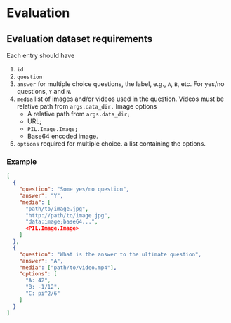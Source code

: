 # Evaluation
## Evaluation dataset requirements
Each entry should have
1. `id`
2. `question`
3. `answer` for multiple choice questions, the label, e.g., `A`, `B`, etc. For yes/no questions, `Y` and `N`.
4. `media` list of images and/or videos used in the question. Videos must be relative path from `args.data_dir.`
Image options
    - A relative path from `args.data_dir;`
    - URL;
    - `PIL.Image.Image;`
    - Base64 encoded image.
5. `options` required for multiple choice. a list containing the options.

### Example
```json
[
  {
    "question": "Some yes/no question",
    "answer": "Y",
    "media": [
      "path/to/image.jpg",
      "http://path/to/image.jpg",
      "data:image;base64...",
      <PIL.Image.Image>
    ]
  },
  {
    "question": "What is the answer to the ultimate question",
    "answer": "A",
    "media": ["path/to/video.mp4"],
    "options": [
      "A: 42",
      "B: -1/12",
      "C: pi^2/6"
    ]
  }
]
```
